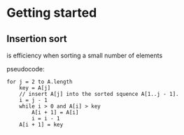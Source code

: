 # Getting started

## Insertion sort

is efficiency when sorting a small number of elements

pseudocode:

```{r, eval=FALSE}
for j = 2 to A.length
    key = A[j]
    // insert A[j] into the sorted squence A[1..j - 1].
    i = j - 1
    while i > 0 and A[i] > key
        A[i + 1] = A[i]
        i = i - 1
    A[i + 1] = key

```
